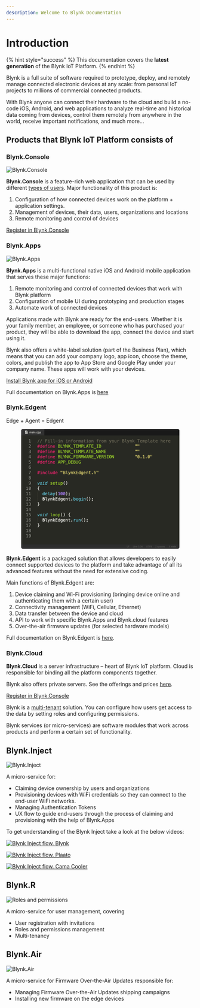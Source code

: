 ```yaml
---
description: Welcome to Blynk Documentation
---
```


# Introduction

{% hint style="success" %}
This documentation covers the **latest generation** of the Blynk IoT Platform.
{% endhint %}

Blynk is a full suite of software required to prototype, deploy, and remotely manage connected electronic devices at any scale: from personal IoT projects to millions of commercial connected products.

With Blynk anyone can connect their hardware to the cloud and build a no-code iOS, Android, and web applications to analyze real-time and historical data coming from devices, control them remotely from anywhere in the world, receive important notifications, and much more…

## Products that Blynk IoT Platform consists of

### Blynk.Console

![Blynk.Console](https://user-images.githubusercontent.com/72824404/119524638-8041df00-bd86-11eb-831a-0d38fc6c07d3.png)

**Blynk.Console** is a feature-rich web application that can be used by different [types of users](concepts/users/). Major functionality of this product is:

1. Configuration of how connected devices work on the platform + application settings.
2. Management of devices, their data, users, organizations and locations&#x20;
3. Remote monitoring and control of devices

[Register in Blynk.Console](https://blynk.cloud)

### Blynk.Apps

![Blynk.Apps](https://user-images.githubusercontent.com/72824404/119525085-e464a300-bd86-11eb-84dc-a4f3de0f7ec9.png)

**Blynk.Apps** is a multi-functional native iOS and Android mobile application that serves these major functions:

1. Remote monitoring and control of connected devices that work with Blynk platform
2. Configuration of mobile UI during prototyping and production stages
3. Automate work of connected devices

Applications made with Blynk are ready for the end-users. Whether it is your family member, an employee, or someone who has purchased your product, they will be able to download the app, connect the device and start using it.

Blynk also offers a white-label solution (part of the Business Plan), which means that you can add your company logo, app icon, choose the theme, colors, and publish the app to App Store and Google Play under your company name. These apps will work with your devices.

[Install Blynk app for iOS or Android](downloads/blynk-apps-for-ios-and-android.md)

Full documentation on Blynk.Apps is [here](blynk.apps/overview.md)

### Blynk.Edgent

Edge + Agent = Edgent

<figure><img src=".gitbook/assets/Device-template 3.png" alt=""><figcaption></figcaption></figure>

**Blynk.Edgent** is a packaged solution that allows developers to easily connect supported devices to the platform and take advantage of all its advanced features without the need for extensive coding.

Main functions of Blynk.Edgent are:

1. Device claiming and Wi-Fi provisioning (bringing device online and authenticating them with a certain user)
2. Connectivity management (WiFi, Cellular, Ethernet)
3. Data transfer between the device and cloud&#x20;
4. API to work with specific Blynk.Apps and Blynk.cloud features
5. Over-the-air firmware updates (for selected hardware models)

Full documentation on Blynk.Edgent is [here](blynk.edgent/overview.md).

### Blynk.Cloud

**Blynk.Cloud** is a server infrastructure – heart of Blynk IoT platform. Cloud is responsible for binding all the platform components together.

Blynk also offers private servers. See the offerings and prices [here](https://blynk.io/pricing).

[Register in Blynk.Console](https://blynk.cloud)

Blynk is a [multi-tenant](concepts/users/multi-tenant-tree-structure.md) solution. You can configure how users get access to the data by setting roles and configuring permissions.

Blynk services (or micro-services) are software modules that work across products and perform a certain set of functionality.

## Blynk.Inject

![Blynk.Inject](https://user-images.githubusercontent.com/72824404/119472455-ef9ddb80-bd52-11eb-9c6a-e54746ae32dd.png)

A micro-service for:

* Claiming device ownership by users and organizations
* Provisioning devices with WiFi credentials so they can connect to the end-user WiFi networks.
* Managing Authentication Tokens
* UX flow to guide end-users through the process of claiming and provisioning with the help of Blynk.Apps

To get understanding of the Blynk Inject take a look at the below videos:

[![Blynk Inject flow. Blynk](http://img.youtube.com/vi/bXPEEmsEtPM/0.jpg)](http://www.youtube.com/watch?v=bXPEEmsEtPM)

[![Blynk Inject flow. Plaato](http://img.youtube.com/vi/4RGAn0tlrHs/0.jpg)](http://www.youtube.com/watch?v=4RGAn0tlrHs)

[![Blynk Inject flow. Cama Cooler](http://img.youtube.com/vi/GPneDxWvp4U/0.jpg)](http://www.youtube.com/watch?v=GPneDxWvp4U)

## Blynk.**R**

![Roles and permissions](https://user-images.githubusercontent.com/72824404/119471708-3808c980-bd52-11eb-89bd-7b003fc94da1.png)

A micro-service for user management, covering

* User registration with invitations
* Roles and permissions management
* Multi-tenancy

## Blynk.Air

![Blynk.Air](https://user-images.githubusercontent.com/72824404/119467722-72706780-bd4e-11eb-809c-eebfe3078bb1.png)

A micro-service for Firmware Over-the-Air Updates responsible for:

* Managing Firmware Over-the-Air Updates shipping campaigns
* Installing new firmware on the edge devices
